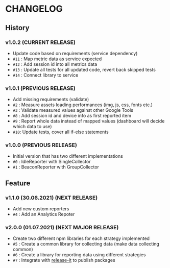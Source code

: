 # CHANGELOG

## History

### v1.0.2 (CURRENT RELEASE)

* Update code based on requirements (service dependency)
* `#11` : Map metric data as service expected
* `#12` : Add session id into all metrics data
* `#13` : Update all tests for all updated code, revert back skipped tests
* `#14` : Connect library to service

### v1.0.1 (PREVIOUS RELEASE)

* Add missing requirements (validate)
* `#2` : Measure assets loading performances (img, js, css, fonts etc.)
* `#3` : Validate measured values against other Google Tools
* `#8` : Add session id and device info as first reported item
* `#9` : Report whole data instead of mapped values (dashboard will decide which data to use)
* `#10`: Update tests, cover all if-else statements

### v1.0.0 (PREVIOUS RELEASE)

* Initial version that has two different implementations
* `#0` : IdleReporter with SingleCollector
* `#1` : BeaconReporter with GroupCollector

## Feature

### v1.1.0 (30.06.2021) (NEXT RELEASE)

* Add new custom reporters
* `#4` : Add an Analytics Repoter

### v2.0.0 (01.07.2021) (NEXT MAJOR RELEASE)

* Create two different npm libraries for each strategy implemented
* `#5` : Create a common library for collecting data (make data collecting common)
* `#6` : Create a library for reporting data using different strategies
* `#7` : Integrate with [release-it](https://github.com/release-it/release-it) to publish packages